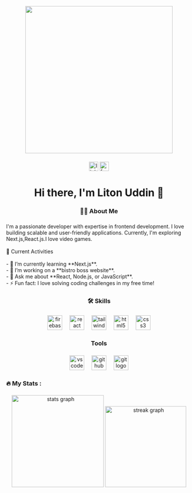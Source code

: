 <div align="center">
  <img height="400" src="https://i.ibb.co.com/LXFSyhWD/github-Profil.png"  />
</div>

###

<div align="center">
  <img src="https://img.shields.io/static/v1?message=LinkedIn&logo=linkedin&label=&color=0077B5&logoColor=white&labelColor=&style=for-the-badge" height="25" alt="linkedin logo"  />
  <img src="https://img.shields.io/static/v1?message=Facebook&logo=facebook&label=&color=1877F2&logoColor=white&labelColor=&style=for-the-badge" height="25" alt="facebook logo"  />
</div>

###

<h1 align="center">Hi there, I'm Liton Uddin 👋</h1>

###

<h3 align="center">👩‍💻  About Me</h3>

###

<p align="left">I'm a passionate developer with expertise in frontend development. I love building scalable and user-friendly applications. Currently, I'm exploring  Next.js,React.js.I love video games.<br><br>🚀 Current Activities<br><br>- 🌱 I’m currently learning **Next.js**.<br>- 👯 I’m working on a **bistro boss website**.<br>- 💬 Ask me about **React, Node.js, or JavaScript**.<br>- ⚡ Fun fact: I love solving coding challenges in my free time!</p>

###

<h3 align="center">🛠 Skills</h3>

###

<div align="center">
  <img src="https://cdn.jsdelivr.net/gh/devicons/devicon/icons/firebase/firebase-plain-wordmark.svg" height="40" alt="firebase logo"  />
  <img width="12" />
  <img src="https://cdn.jsdelivr.net/gh/devicons/devicon/icons/react/react-original.svg" height="40" alt="react logo"  />
  <img width="12" />
  <img src="https://cdn.simpleicons.org/tailwindcss/06B6D4" height="40" alt="tailwindcss logo"  />
  <img width="12" />
  <img src="https://skillicons.dev/icons?i=html" height="40" alt="html5 logo"  />
  <img width="12" />
  <img src="https://cdn.simpleicons.org/css3/1572B6" height="40" alt="css3 logo"  />
</div>

###

<h3 align="center">Tools</h3>

###

<div align="center">
  <img src="https://skillicons.dev/icons?i=vscode" height="40" alt="vscode logo"  />
  <img width="12" />
  <img src="https://skillicons.dev/icons?i=github" height="40" alt="github logo"  />
  <img width="12" />
  <img src="https://cdn.simpleicons.org/git/F05032" height="40" alt="git logo"  />
</div>

###

<h3 align="left">🔥   My Stats :</h3>

###

<div align="center">
  <img src="https://github-readme-stats.vercel.app/api?username=Litonuddinnil&hide_title=false&hide_rank=false&show_icons=true&include_all_commits=true&count_private=true&disable_animations=false&theme=dracula&locale=en&hide_border=false&order=1" height="250" alt="stats graph"  />
  <img src="https://streak-stats.demolab.com?user=Litonuddinnil&locale=en&mode=daily&theme=dark&hide_border=false&border_radius=5&order=3" height="220" alt="streak graph"  />
</div>

###
